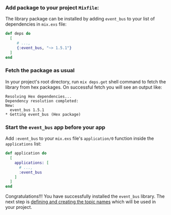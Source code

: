 ### Add package to your project `Mixfile`:
The library package can be installed by adding `event_bus` to your list of dependencies in `mix.exs` file:

```elixir
def deps do
  [
     # ...,
     {:event_bus, "~> 1.5.1"}
  ]
end
```

### Fetch the package as usual

In your project's root directory, run `mix deps.get` shell command to fetch the library from hex packages. On successful fetch you will see an output like:
```shell
Resolving Hex dependencies...
Dependency resolution completed:
New:
  event_bus 1.5.1
* Getting event_bus (Hex package)

```

### Start the `event_bus` app before your app

Add `:event_bus` to your `mix.exs` file's `application/0` function inside the `applications` list:

```elixir
def application do
  [
    applications: [
      # ...,
      :event_bus
    ]
  ]
end
```

Congratulations!!! You have successfully installed the `event_bus` library. The next step is [defining and creating the topic names](https://github.com/otobus/event_bus/wiki/Creating-(Registering)-Topics) which will be used in your project.